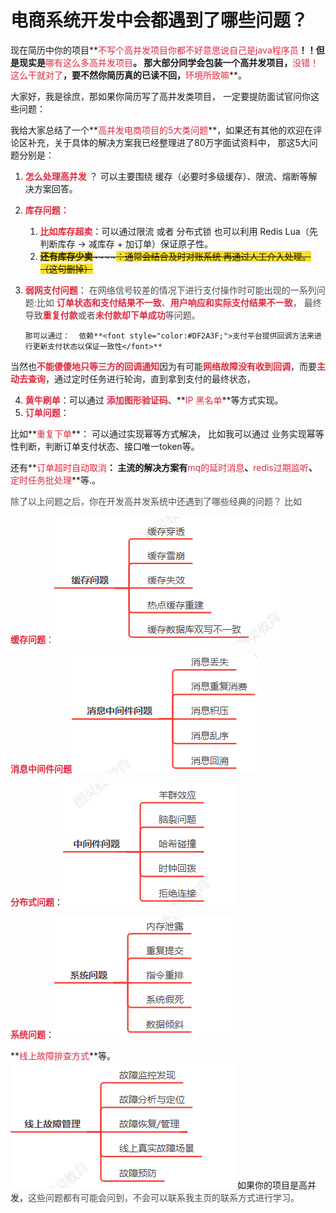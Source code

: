 # 电商系统开发中会都遇到了哪些问题？

现在简历中你的项目**<font style="color:#DF2A3F;">不写个高并发项目你都不好意思说自己是java程序员</font>**！！但是现实是**<font style="color:#DF2A3F;">哪有这么多高并发项目</font>**。 那大部分同学会包装一个高并发项目，**<font style="color:#DF2A3F;">没错！这么干就对了</font>**，要不然你简历真的已读不回，**<font style="color:#DF2A3F;">环境所致嘛</font>**。

 大家好，我是徐庶，那如果你简历写了高并发类项目， 一定要提防面试官问你这些问题：

  我给大家总结了一个**<font style="color:#DF2A3F;">高并发电商项目的5大类问题</font>**，如果还有其他的欢迎在评论区补充，关于具体的解决方案我已经整理进了80万字面试资料中，  那这5大问题分别是：

1. **<font style="color:#DF2A3F;">怎么处理高并发</font>** ？ 可以主要围绕 缓存（必要时多级缓存）、限流、熔断等解决方案回答。
2. **<font style="color:#DF2A3F;">库存问题： </font>**
    1. **<font style="color:#DF2A3F;">比如库存超卖</font>**：可以通过限流 或者 分布式锁  也可以利用 Redis Lua（先判断库存 -> 减库存 + 加订单）保证原子性。
    2. ~~**<font style="background-color:#FBDE28;">还有库存少卖</font>**~~~~<font style="background-color:#FBDE28;">：通常会结合及时对账系统 再通过人工介入处理。 （这句删掉）</font>~~
3. **<font style="color:#DF2A3F;">弱网支付问题</font>**：<font style="color:rgb(77, 77, 77);">  在网络信号较差的情况下进行支付操作时可能出现的一系列问题:比如   </font>**<font style="color:#DF2A3F;">订单状态和支付结果不一致</font>**<font style="color:rgb(77, 77, 77);">、</font>**<font style="color:#DF2A3F;">用户响应和实际支付结果不一致</font>**<font style="color:rgb(77, 77, 77);">， 最终导致</font>**<font style="color:#DF2A3F;">重复付款</font>**<font style="color:rgb(77, 77, 77);">或者</font>**<font style="color:#DF2A3F;">未付款却下单成功</font>**<font style="color:rgb(77, 77, 77);">等问题。</font>

       那可以通过：  依赖**<font style="color:#DF2A3F;">支付平台提供回调方法来进行更新支付状态以保证一致性</font>**

<font style="color:rgb(34, 34, 34);">当然也</font>**<font style="color:#DF2A3F;">不能傻傻地只等三方的回调通知</font>**<font style="color:rgb(34, 34, 34);">因为有可能</font>**<font style="color:#DF2A3F;">网络故障没有收到回调</font>**<font style="color:rgb(34, 34, 34);">，而要</font>**<font style="color:#DF2A3F;">主动去查询</font>**<font style="color:rgb(34, 34, 34);">，通过定时任务进行轮询，直到拿到支付的最终状态，</font>

4. **<font style="color:#DF2A3F;">黄牛刷单</font>**：可以通过 **<font style="color:#DF2A3F;">添加图形验证码</font>**、**<font style="color:#DF2A3F;">IP 黑名单</font>**等方式实现。
5. **<font style="color:#DF2A3F;">订单问题</font>**：

 比如**<font style="color:#DF2A3F;">重复下单</font>**： 可以通过实现幂等方式解决， 比如我可以通过 业务实现幂等性判断，判断订单支付状态、接口唯一token等。

还有**<font style="color:#DF2A3F;">订单超时自动取消</font>**： 主流的解决方案有**<font style="color:#DF2A3F;">mq的延时消息</font>**、**<font style="color:#DF2A3F;">redis过期监听</font>**、**<font style="color:#DF2A3F;">定时任务批处理</font>**等.。

 <font style="color:rgb(77, 77, 77);">除了以上问题之后，你在开发高并发系统中还遇到了哪些经典的问题？  比如</font>

**<font style="color:#DF2A3F;">缓存问题</font>**<font style="color:rgb(77, 77, 77);">：</font>![1717057899471-cce52ea0-55d8-4941-b696-c7f00838864e.png](./img/v4dXEw-SprSUe-WN/1717057899471-cce52ea0-55d8-4941-b696-c7f00838864e-995745.png)

**<font style="color:#DF2A3F;">消息中间件问题</font>**![1717057921647-15935e75-1e9f-4349-b9bb-ef6803d8b4d3.png](./img/v4dXEw-SprSUe-WN/1717057921647-15935e75-1e9f-4349-b9bb-ef6803d8b4d3-151323.png)

**<font style="color:#DF2A3F;">分布式问题</font>**：![1717057929324-c072bbdd-c449-4a0a-a449-bd8f8229ce8f.png](./img/v4dXEw-SprSUe-WN/1717057929324-c072bbdd-c449-4a0a-a449-bd8f8229ce8f-554258.png)

**<font style="color:#DF2A3F;">系统问题</font>**：![1717057934957-fa667f38-9a12-4832-b671-3bf7ab7f15bc.png](./img/v4dXEw-SprSUe-WN/1717057934957-fa667f38-9a12-4832-b671-3bf7ab7f15bc-742064.png)

**<font style="color:#DF2A3F;">线上故障排查方式</font>**等。![1717057943544-012a19d4-7b79-4039-984d-0d4e8bc0561f.png](./img/v4dXEw-SprSUe-WN/1717057943544-012a19d4-7b79-4039-984d-0d4e8bc0561f-388658.png)   如果你的项目是高并发，<font style="color:rgb(77, 77, 77);">这些问题都有可能会问到，不会可以联系我主页的联系方式进行学习。</font>
